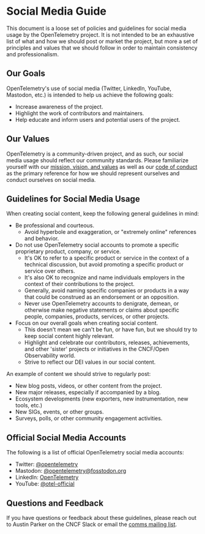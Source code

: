# Social Media Guide

This document is a loose set of policies and guidelines for social media usage
by the OpenTelemetry project. It is not intended to be an exhaustive list of
what and how we should post or market the project, but more a set of principles
and values that we should follow in order to maintain consistency and
professionalism.

## Our Goals

OpenTelemetry's use of social media (Twitter, LinkedIn, YouTube, Mastodon, etc.)
is intended to help us achieve the following goals:

- Increase awareness of the project.
- Highlight the work of contributors and maintainers.
- Help educate and inform users and potential users of the project.

## Our Values

OpenTelemetry is a community-driven project, and as such, our social media usage
should reflect our community standards. Please familiarize yourself with our
[mission, vision, and values](./mission-vision-values.md) as well as our [code
of conduct](./code-of-conduct.md) as the primary reference for how we should
represent ourselves and conduct ourselves on social media.

## Guidelines for Social Media Usage

When creating social content, keep the following general guidelines in mind:

- Be professional and courteous.
  - Avoid hyperbole and exaggeration, or "extremely online" references and
  behavior.
- Do not use OpenTelemetry social accounts to promote a specific proprietary
  product, company, or service.
  - It's OK to refer to a specific product or service in the context of a
    technical discussion, but avoid promoting a specific product or service
    over others.
  - It's also OK to recognize and name individuals employers in the context of
    their contributions to the project.
  - Generally, avoid naming specific companies or products in a way that could
    be construed as an endorsement or an opposition.
  - Never use OpenTelemetry accounts to denigrate, demean, or otherwise make
    negative statements or claims about specific people, companies, products,
    services, or other projects.
- Focus on our overall goals when creating social content.
  - This doesn't mean we can't be fun, or have fun, but we should try to keep
    social content highly relevant.
  - Highlight and celebrate our contributors, releases, achievements, and other
    'sister' projects or initiatives in the CNCF/Open Observability world.
  - Strive to reflect our DEI values in our social content.

An example of content we should strive to regularly post:

- New blog posts, videos, or other content from the project.
- New major releases, especially if accompanied by a blog.
- Ecosystem developments (new exporters, new instrumentation, new tools, etc.)
- New SIGs, events, or other groups.
- Surveys, polls, or other community engagement activities.

## Official Social Media Accounts

The following is a list of official OpenTelemetry social media accounts:

- Twitter: [@opentelemetry](https://twitter.com/opentelemetry)
- Mastodon: [@opentelemetry@fosstodon.org](https://fosstodon.org/@opentelemetry)
- LinkedIn: [OpenTelemetry](https://www.linkedin.com/company/opentelemetry/)
- YouTube: [@otel-official](https://youtube.com/@otel-official)

## Questions and Feedback

If you have questions or feedback about these guidelines, please reach out to
Austin Parker on the CNCF Slack or email the [comms mailing list](mailto:cncf-opentelemetry-comms@lists.cncf.io).